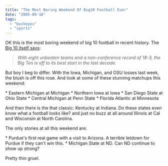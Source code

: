 ```yaml
---
title: "The Most Boring Weekend Of Big10 Football Ever"
date: "2005-09-16"
tags: 
  - "buckeyes"
  - "sports"
---
```


OK this is the most boring weekend of big 10 football in recent history. The [Big 10 itself says](http://bigten.collegesports.com/sports/m-footbl/big10-m-footbl-body.html):

> _With eight unbeaten teams and a non-conference record of 18-3, the Big Ten is off to its best start in the last decade._

But boy I beg to differ. With the Iowa, Michigan, and OSU losses last week, the blush is off this rose. And look at some of these stunning matchups this weekend:

\* Eastern Michigan at Michigan \* Northern Iowa at Iowa \* San Diego State at Ohio State \* Central Michigan at Penn State \* Florida Atlantic at Minnesota

And then there is the that classic: Kentucky at Indiana. Do these states even know what a football looks like? and just no buzz at all around Illinois at Cal and Wisconsin at North Carolina.

The only stories at all this weekend are:

\* Purdue's first real game with a visit to Arizona. A terrible letdown for Purdue if they can't win this. \* Michigan State at ND. Can ND continue to show up strong?

Pretty thin gruel.
